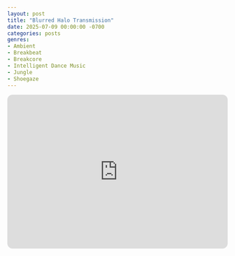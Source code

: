 ```yaml
---
layout: post
title: "Blurred Halo Transmission"
date: 2025-07-09 00:00:00 -0700
categories: posts
genres:
- Ambient
- Breakbeat
- Breakcore
- Intelligent Dance Music
- Jungle
- Shoegaze
---
```

<iframe style="border-radius:12px" src="https://open.spotify.com/embed/playlist/1qgfdfOpmovX4fnwF2nxSe?utm_source=generator" width="100%" height="352" frameBorder="0" allowfullscreen="" allow="autoplay; clipboard-write; encrypted-media; fullscreen; picture-in-picture" loading="lazy"></iframe>
